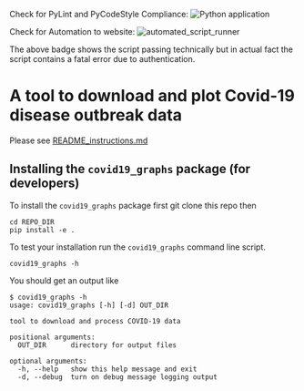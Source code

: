 
Check for PyLint and PyCodeStyle Compliance: ![Python application](https://github.com/ARU-Bioinf-ISE/covid19-graphs-DLBPointon/workflows/Python%20application/badge.svg?branch=master)

Check for Automation to website: ![automated_script_runner](https://github.com/ARU-Bioinf-ISE/covid19-graphs-DLBPointon/workflows/automated_script_runner/badge.svg)

The above badge shows the script passing technically but in actual fact the script contains a fatal error due to authentication.

# A tool to download and plot Covid-19 disease outbreak data

Please see [README_instructions.md](README_instructions.md)


## Installing the `covid19_graphs` package (for developers)

To install the `covid19_graphs` package first git clone this repo
then 
```
cd REPO_DIR
pip install -e . 
```
To test your installation run the `covid19_graphs` command line script.
```
covid19_graphs -h
```
You should get an output like
```
$ covid19_graphs -h
usage: covid19_graphs [-h] [-d] OUT_DIR

tool to download and process COVID-19 data

positional arguments:
  OUT_DIR      directory for output files

optional arguments:
  -h, --help   show this help message and exit
  -d, --debug  turn on debug message logging output
```
